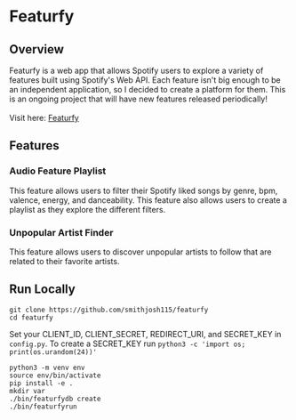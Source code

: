 # Featurfy

## Overview
Featurfy is a web app that allows Spotify users to explore a variety of features built using Spotify's Web API. Each feature isn't big enough to be an independent application, so I decided to create a platform for them. This is an ongoing project that will have new features released periodically!
<br />
<br />
Visit here: [Featurfy](http://www.featurfy.org/)
## Features
### Audio Feature Playlist
This feature allows users to filter their Spotify liked songs by genre, bpm, valence, energy, and danceability. This feature also allows users to create a playlist as they explore the different filters. 
### Unpopular Artist Finder
This feature allows users to discover unpopular artists to follow that are related to their favorite artists. 
## Run Locally
```
git clone https://github.com/smithjosh115/featurfy
cd featurfy
```
Set your CLIENT_ID, CLIENT_SECRET, REDIRECT_URI, and SECRET_KEY in ```config.py```.
To create a SECRET_KEY run ```python3 -c 'import os; print(os.urandom(24))'```
```
python3 -m venv env
source env/bin/activate
pip install -e .
mkdir var
./bin/featurfydb create
./bin/featurfyrun
```
